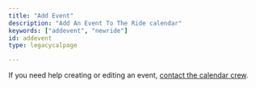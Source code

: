 ```yaml
---
title: "Add Event"
description: "Add An Event To The Ride calendar"
keywords: ["addevent", "newride"]
id: addevent
type: legacycalpage

---
```



If you need help creating or editing an event, [contact the calendar crew](mailto:bikecal@shift2bikes.org).
